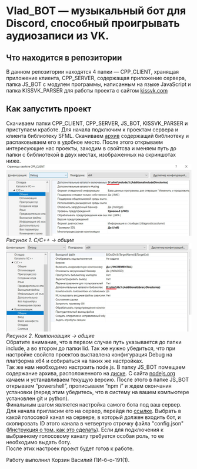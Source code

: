 # Vlad_BOT &mdash; музыкальный бот для Discord, способный проигрывать аудиозаписи из VK.

## Что находится в репозитории

В данном репозитории находятся 4 папки &mdash; CPP_CLIENT, хранящая приложение клиента, CPP_SERVER, содержащая приложение сервера, папка JS_BOT с модулем программы, написанным на языке JavaScript и папка KISSVK_PARSER для работы проекта с сайтом [kissvk.com](https://kissvk.com/)

## Как запустить проект
Скачиваем папки CPP_CLIENT, CPP_SERVER, JS_BOT, KISSVK_PARSER и приступаем кработе.
Для начала подключим к проектам сервера и клиента библиотеку SFML. 
Скачиваем [архив](https://www.sfml-dev.org/files/SFML-2.5.1-windows-vc15-64-bit.zip) содержащий библиотеку и распаковываем его в удобное место.
После этого открываем интересующие нас проекты, заходим в свойтсва и меняем путь до папки с библиотекой в двух местах, изображенных на скриншотах ниже.
![Рисунок 1](https://raw.githubusercontent.com/GachiGucciGhoul/Vlad_BOT/master/screenshots/1.png)
_Рисунок 1. C/C++ -> общие_
![Рисунок 2](https://raw.githubusercontent.com/GachiGucciGhoul/Vlad_BOT/master/screenshots/2.png)
_Рисунок 2. Компоновщик -> общие_  
  Обратите внимание, что в первом случае путь указывается до папки include, а во втором до папки lid. Так же нужно убедиться, что при настройке свойств проектов выставлена конфигурация Debug на платформа x64 и собираться на таких же настройках.  
  Так же нам необходимо настроить node.js. В папку JS_BOT помещаем содержание архива, расположенного на [диске](https://yadi.sk/d/l788A7aLt_zvYQ). С сайта [nodejs.org](https://nodejs.org/en/) качаем и устанавливаем текущую версию. После этого в папке JS_BOT открываем “powershell”, прописываем “npm i” и ждем окончания установки (перед этим убедитесь, что в систему на вашем компьютере установлен git и python).   
  Финальным шагом является настройка самого бота под ваш сервер. Для начала пригласим его на сервер, перейдя по [ссылке](https://discord.com/oauth2/authorize?client_id=709356180119617656&scope=bot&permissions=3222032). Выбрать в какой голосовой канал на сервере, в который должен входить бот, и скопировать ID этого канала в четвертую строчку файла "config.json" ([Инструкция о том, как это сделать](https://support.discord.com/hc/ru/articles/206346498-Где-мне-найти-ID-пользователя-сервера-сообщения-)). Если для подключения к выбранному голосовому каналу требуется особая роль, то ее необходимо выдать боту.  
  После этих настроек проект будет готов к работе.  
    
Работу выполнил Корзин Василий ПИ-б-о-191(1).
